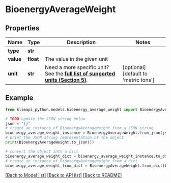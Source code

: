 # BioenergyAverageWeight


## Properties

Name | Type | Description | Notes
------------ | ------------- | ------------- | -------------
**type** | **str** |  | 
**value** | **float** | The value in the given unit | 
**unit** | **str** | Need a more specific unit? See the **[full list of supported units (Section 5)](https://convert.js.org/types/_unitsbymeasureraw)**. | [optional] [default to 'metric tons']

## Example

```python
from klimapi_python.models.bioenergy_average_weight import BioenergyAverageWeight

# TODO update the JSON string below
json = "{}"
# create an instance of BioenergyAverageWeight from a JSON string
bioenergy_average_weight_instance = BioenergyAverageWeight.from_json(json)
# print the JSON string representation of the object
print(BioenergyAverageWeight.to_json())

# convert the object into a dict
bioenergy_average_weight_dict = bioenergy_average_weight_instance.to_dict()
# create an instance of BioenergyAverageWeight from a dict
bioenergy_average_weight_from_dict = BioenergyAverageWeight.from_dict(bioenergy_average_weight_dict)
```
[[Back to Model list]](../README.md#documentation-for-models) [[Back to API list]](../README.md#documentation-for-api-endpoints) [[Back to README]](../README.md)



